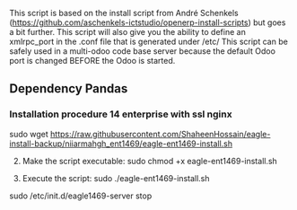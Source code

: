 This script is based on the install script from André Schenkels (https://github.com/aschenkels-ictstudio/openerp-install-scripts)
but goes a bit further. This script will also give you the ability to define an xmlrpc_port in the .conf file that is generated under /etc/
This script can be safely used in a multi-odoo code base server because the default Odoo port is changed BEFORE the Odoo is started.


<h2>Dependency Pandas </h2>

<h3>Installation procedure 14 enterprise with ssl nginx</h3>


sudo wget https://raw.githubusercontent.com/ShaheenHossain/eagle-install-backup/niiarmahgh_ent1469/eagle-ent1469-install.sh

2. Make the script executable:
sudo chmod +x eagle-ent1469-install.sh

3. Execute the script:
sudo ./eagle-ent1469-install.sh



sudo /etc/init.d/eagle1469-server stop


```
